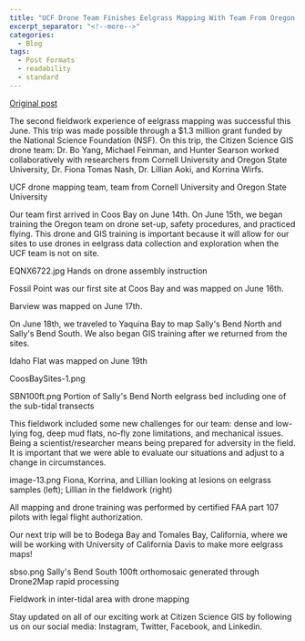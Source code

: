 ```yaml
---
title: "UCF Drone Team Finishes Eelgrass Mapping With Team From Oregon State And Cornell"
excerpt_separator: "<!--more-->"
categories:
  - Blog
tags:
  - Post Formats
  - readability
  - standard
---
```

[Original post](https://www.citizensciencegis.org/blog/ucf-drone-team-finishes-eelgrass-mapping-with-team-from-oregon-state-and-cornell)

The second fieldwork experience of eelgrass mapping was successful this June. This trip was made possible through a $1.3 million grant funded by the National Science Foundation (NSF). On this trip, the Citizen Science GIS drone team: Dr. Bo Yang, Michael Feinman, and Hunter Searson worked collaboratively with researchers from Cornell University and Oregon State University, Dr. Fiona Tomas Nash, Dr. Lillian Aoki, and Korrina Wirfs. 


UCF drone mapping team, team from Cornell University and Oregon State University 

Our team first arrived in Coos Bay on June 14th. On June 15th, we began training the Oregon team on drone set-up, safety procedures, and practiced flying. This drone and GIS training is important because it will allow for our sites to use drones in eelgrass data collection and exploration when the UCF team is not on site.

EQNX6722.jpg
Hands on drone assembly instruction

Fossil Point was our first site at Coos Bay and was mapped on June 16th.

Barview was mapped on June 17th. 

On June 18th, we traveled to Yaquina Bay to map Sally's Bend North and Sally's Bend South. We also began GIS training after we returned from the sites.

Idaho Flat was mapped on June 19th

CoosBaySites-1.png

SBN100ft.png
Portion of Sally's Bend North eelgrass bed including one of the sub-tidal transects

This fieldwork included some new challenges for our team: dense and low-lying fog, deep mud flats, no-fly zone limitations, and mechanical issues. Being a scientist/researcher means being prepared for adversity in the field. It is important that we were able to evaluate our situations and adjust to a change in circumstances.

image-13.png
Fiona, Korrina, and Lillian looking at lesions on eelgrass samples (left); Lillian in the fieldwork (right)

All mapping and drone training was performed by certified FAA part 107 pilots with legal flight authorization.

Our next trip will be to Bodega Bay and Tomales Bay, California, where we will be working with University of California Davis to make more eelgrass maps!

sbso.png
Sally's Bend South 100ft orthomosaic generated through Drone2Map rapid processing 


Fieldwork in inter-tidal area with drone mapping

Stay updated on all of our exciting work at Citizen Science GIS by following us on our social media: Instagram, Twitter, Facebook, and Linkedin.